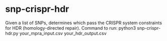 # snp-crispr-hdr
Given a list of SNPs, determines which pass the CRISPR system constraints for HDR (homology-directed repair).
Command to run: python3 snp-crispr-hdr.py your_mpra_input.csv your_hdr_output.csv
